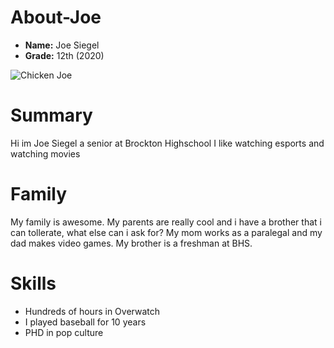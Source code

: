 # About-Joe

- **Name:** Joe Siegel 
- **Grade:** 12th (2020)

 ![Chicken Joe](https://pbs.twimg.com/profile_images/1019631029093453825/1UHwRZZ2.jpg)
 
# Summary 
 Hi im Joe Siegel a senior at Brockton Highschool I like watching esports and watching movies

# Family
 My family is awesome. My parents are really cool and i have a brother that i can tollerate, what else can i ask for? My mom works as a paralegal and my dad makes video games. My brother is a freshman at BHS.
 
 # Skills
 - Hundreds of hours in Overwatch
 - I played baseball for 10 years
 - PHD in pop culture 
 

